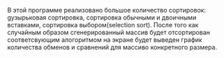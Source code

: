 В этой программе реализовано большое количество сортировок: gузырьковая сортировка, сортировка обычными и двоичными вставками, сортировка выбором(selection sort). 
После того как случайным образом сгенерированный массив будет отсортирован соответсвующим алогоритмом на экране будет выведен
график количества обменов и сравнений для массиво конкретного размера.
